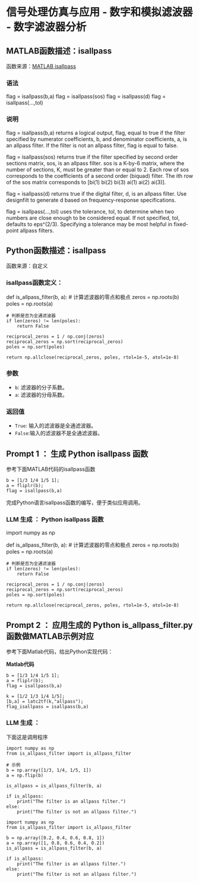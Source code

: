 # 信号处理仿真与应用 - 数字和模拟滤波器 - 数字滤波器分析

## MATLAB函数描述：isallpass 

函数来源：[MATLAB isallpass](https://ww2.mathworks.cn/help/signal/ref/isallpass.html)

### 语法

flag = isallpass(b,a)
flag = isallpass(sos)
flag = isallpass(d)
flag = isallpass(...,tol)

### 说明

flag = isallpass(b,a) returns a logical output, flag, equal to true if the filter specified by numerator coefficients, b, and denominator coefficients, a, is an allpass filter. If the filter is not an allpass filter, flag is equal to false.

flag = isallpass(sos) returns true if the filter specified by second order sections matrix, sos, is an allpass filter. sos is a K-by-6 matrix, where the number of sections, K, must be greater than or equal to 2. Each row of sos corresponds to the coefficients of a second order (biquad) filter. The ith row of the sos matrix corresponds to [bi(1) bi(2) bi(3) ai(1) ai(2) ai(3)].

flag = isallpass(d) returns true if the digital filter, d, is an allpass filter. Use designfilt to generate d based on frequency-response specifications.

flag = isallpass(...,tol) uses the tolerance, tol, to determine when two numbers are close enough to be considered equal. If not specified, tol, defaults to eps^(2/3). Specifying a tolerance may be most helpful in fixed-point allpass filters.



## Python函数描述：isallpass 

函数来源：自定义

### isallpass函数定义：

def is_allpass_filter(b, a):
    # 计算滤波器的零点和极点
    zeros = np.roots(b)
    poles = np.roots(a)
    
    # 判断是否为全通滤波器
    if len(zeros) != len(poles):
        return False
    
    reciprocal_zeros = 1 / np.conj(zeros)
    reciprocal_zeros = np.sort(reciprocal_zeros)
    poles = np.sort(poles)
    
    return np.allclose(reciprocal_zeros, poles, rtol=1e-5, atol=1e-8)

### 参数
- `b`: 滤波器的分子系数。
- `a`: 滤波器的分母系数。

### 返回值
- `True`: 输入的滤波器是全通滤波器。
- `False`:输入的滤波器不是全通滤波器。

## Prompt 1 ： 生成 Python isallpass 函数

参考下面MATLAB代码的isallpass函数
```
b = [1/3 1/4 1/5 1];
a = fliplr(b); 
flag = isallpass(b,a)
```
完成Python语言isallpass函数的编写，便于类似应用调用。

### LLM 生成 ： Python isallpass 函数

import numpy as np

def is_allpass_filter(b, a):
    # 计算滤波器的零点和极点
    zeros = np.roots(b)
    poles = np.roots(a)
    
    # 判断是否为全通滤波器
    if len(zeros) != len(poles):
        return False
    
    reciprocal_zeros = 1 / np.conj(zeros)
    reciprocal_zeros = np.sort(reciprocal_zeros)
    poles = np.sort(poles)
    
    return np.allclose(reciprocal_zeros, poles, rtol=1e-5, atol=1e-8)


## Prompt 2 ： 应用生成的 Python is_allpass_filter.py 函数做MATLAB示例对应

参考下面Matlab代码，给出Python实现代码：


**Matlab代码**
```
b = [1/3 1/4 1/5 1];
a = fliplr(b); 
flag = isallpass(b,a)

k = [1/2 1/3 1/4 1/5];
[b,a] = latc2tf(k,"allpass");
flag_isallpass = isallpass(b,a)
```


### LLM 生成 ： 

下面这是调用程序
```
import numpy as np
from is_allpass_filter import is_allpass_filter

# 示例
b = np.array([1/3, 1/4, 1/5, 1])
a = np.flip(b)

is_allpass = is_allpass_filter(b, a)

if is_allpass:
    print("The filter is an allpass filter.")
else:
    print("The filter is not an allpass filter.")
```

```
import numpy as np  
from is_allpass_filter import is_allpass_filter
   
b = np.array([0.2, 0.4, 0.6, 0.8, 1])  
a = np.array([1, 0.8, 0.6, 0.4, 0.2]) 
is_allpass = is_allpass_filter(b, a)

if is_allpass:
    print("The filter is an allpass filter.")
else:
    print("The filter is not an allpass filter.")
```

